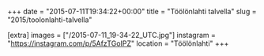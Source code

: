 +++
date = "2015-07-11T19:34:22+00:00"
title = "Töölönlahti talvella"
slug = "2015/toolonlahti-talvella"

[extra]
images = ["/2015-07-11_19-34-22_UTC.jpg"]
instagram = "https://instagram.com/p/5AfzTGoIPZ"
location = "Töölönlahti"
+++
